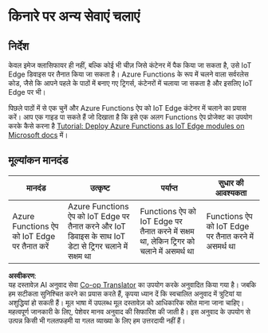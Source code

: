 <!--
CO_OP_TRANSLATOR_METADATA:
{
  "original_hash": "cc7ad255517f5f618f9c8899e6ff6783",
  "translation_date": "2025-08-25T16:37:20+00:00",
  "source_file": "4-manufacturing/lessons/3-run-fruit-detector-edge/assignment.md",
  "language_code": "hi"
}
-->
# किनारे पर अन्य सेवाएं चलाएं

## निर्देश

केवल इमेज क्लासिफायर ही नहीं, बल्कि कोई भी चीज़ जिसे कंटेनर में पैक किया जा सकता है, उसे IoT Edge डिवाइस पर तैनात किया जा सकता है। Azure Functions के रूप में चलने वाला सर्वरलेस कोड, जैसे कि आपने पहले के पाठों में बनाए गए ट्रिगर्स, कंटेनरों में चलाया जा सकता है और इसलिए IoT Edge पर भी।

पिछले पाठों में से एक चुनें और Azure Functions ऐप को IoT Edge कंटेनर में चलाने का प्रयास करें। आप एक गाइड पा सकते हैं जो दिखाता है कि इसे एक अलग Functions ऐप प्रोजेक्ट का उपयोग करके कैसे करना है [Tutorial: Deploy Azure Functions as IoT Edge modules on Microsoft docs](https://docs.microsoft.com/azure/iot-edge/tutorial-deploy-function?WT.mc_id=academic-17441-jabenn&view=iotedge-2020-11) में।

## मूल्यांकन मानदंड

| मानदंड | उत्कृष्ट | पर्याप्त | सुधार की आवश्यकता |
| ------- | -------- | -------- | ----------------- |
| Azure Functions ऐप को IoT Edge पर तैनात करें | Azure Functions ऐप को IoT Edge पर तैनात करने और IoT डिवाइस के साथ IoT डेटा से ट्रिगर चलाने में सक्षम था | Functions ऐप को IoT Edge पर तैनात करने में सक्षम था, लेकिन ट्रिगर को चलाने में असमर्थ था | Functions ऐप को IoT Edge पर तैनात करने में असमर्थ था |

**अस्वीकरण**:  
यह दस्तावेज़ AI अनुवाद सेवा [Co-op Translator](https://github.com/Azure/co-op-translator) का उपयोग करके अनुवादित किया गया है। जबकि हम सटीकता सुनिश्चित करने का प्रयास करते हैं, कृपया ध्यान दें कि स्वचालित अनुवाद में त्रुटियां या अशुद्धियां हो सकती हैं। मूल भाषा में उपलब्ध मूल दस्तावेज़ को आधिकारिक स्रोत माना जाना चाहिए। महत्वपूर्ण जानकारी के लिए, पेशेवर मानव अनुवाद की सिफारिश की जाती है। इस अनुवाद के उपयोग से उत्पन्न किसी भी गलतफहमी या गलत व्याख्या के लिए हम उत्तरदायी नहीं हैं।